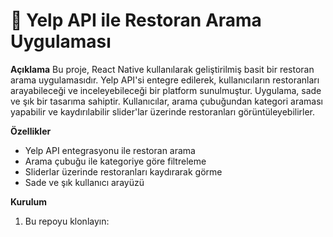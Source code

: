 # **📱 Yelp API ile Restoran Arama Uygulaması**

**Açıklama**
Bu proje, React Native kullanılarak geliştirilmiş basit bir restoran arama uygulamasıdır. 
Yelp API'si entegre edilerek, kullanıcıların restoranları arayabileceği ve inceleyebileceği bir platform sunulmuştur. 
Uygulama, sade ve şık bir tasarıma sahiptir. Kullanıcılar, arama çubuğundan kategori araması yapabilir ve kaydırılabilir slider'lar üzerinde restoranları görüntüleyebilirler.

**Özellikler**
* Yelp API entegrasyonu ile restoran arama
* Arama çubuğu ile kategoriye göre filtreleme
* Sliderlar üzerinde restoranları kaydırarak görme
* Sade ve şık kullanıcı arayüzü

**Kurulum**
1. Bu repoyu klonlayın:


  
